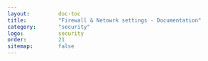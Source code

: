 ```yaml
---
layout:         doc-toc
title:          "Firewall & Netowrk settings - Documentation"
category:       "security"
logo:           security
order:          21
sitemap:        false
---
```


